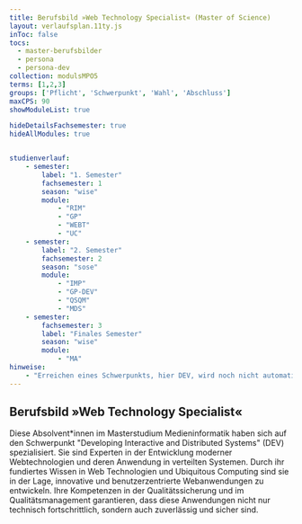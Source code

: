 ```yaml
---
title: Berufsbild »Web Technology Specialist« (Master of Science)
layout: verlaufsplan.11ty.js
inToc: false
tocs:
  - master-berufsbilder
  - persona
  - persona-dev
collection: modulsMPO5
terms: [1,2,3]
groups: ['Pflicht', 'Schwerpunkt', 'Wahl', 'Abschluss']
maxCPS: 90
showModuleList: true

hideDetailsFachsemester: true
hideAllModules: true


studienverlauf:
    - semester:
        label: "1. Semester"
        fachsemester: 1
        season: "wise"
        module: 
            - "RIM"
            - "GP"
            - "WEBT"
            - "UC"
    - semester:
        label: "2. Semester"
        fachsemester: 2
        season: "sose"
        module: 
            - "IMP"
            - "GP-DEV"
            - "QSQM"
            - "MDS"
    - semester:
        fachsemester: 3
        label: "Finales Semester"
        season: "wise"
        module: 
            - "MA"
hinweise:
    - "Erreichen eines Schwerpunkts, hier DEV, wird noch nicht automatisch geprüft"
---
```



## Berufsbild »Web Technology Specialist«

Diese Absolvent\*innen im Masterstudium Medieninformatik haben sich auf den Schwerpunkt "Developing Interactive and Distributed Systems" (DEV) spezialisiert. Sie sind Experten in der Entwicklung moderner Webtechnologien und deren Anwendung in verteilten Systemen. Durch ihr fundiertes Wissen in Web Technologien und Ubiquitous Computing sind sie in der Lage, innovative und benutzerzentrierte Webanwendungen zu entwickeln. Ihre Kompetenzen in der Qualitätssicherung und im Qualitätsmanagement garantieren, dass diese Anwendungen nicht nur technisch fortschrittlich, sondern auch zuverlässig und sicher sind.
